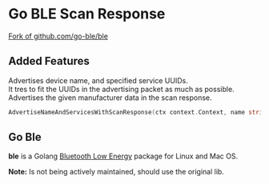 # Go BLE Scan Response

[Fork of github.com/go-ble/ble](https://github.com/go-ble/ble)


## Added Features

Advertises device name, and specified service UUIDs.  
It tres to fit the UUIDs in the advertising packet as much as possible.  
Advertises the given manufacturer data in the scan response.  

```go
AdvertiseNameAndServicesWithScanResponse(ctx context.Context, name string, companyId uint16, b []byte, uuids ...UUID) error
```

## Go Ble

**ble** is a Golang [Bluetooth Low Energy](https://en.wikipedia.org/wiki/Bluetooth_Low_Energy) package for Linux and Mac OS.

**Note:** Is not being actively maintained, should use the original lib.
